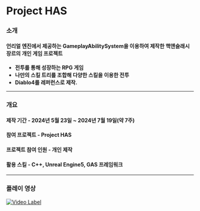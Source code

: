 # Project HAS

### 소개

#### 언리얼 엔진에서 제공하는 GameplayAbilitySystem을 이용하여 제작한 핵앤슬래시 장르의 개인 게임 프로젝트

- **전투를 통해 성장하는 RPG 게임**
- **나만의 스킬 트리를 조합해 다양한 스킬을 이용한 전투**
- **Diablo4를 레퍼런스로 제작.**
---
### 개요

#### 제작 기간 - 2024년 5월 23일 ~ 2024년 7월 19일(약 7주)

#### 참여 프로젝트 - Project HAS

#### 프로젝트 참여 인원 - 개인 제작

#### 활용 스킬 - C++, Unreal Engine5, GAS 프레임워크
---
### 플레이 영상
[![Video Label](http://img.youtube.com/vi/PiiKiwZ-IkY/0.jpg)](https://www.youtube.com/watch?v=PiiKiwZ-IkY) 
